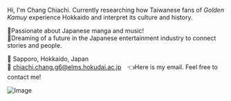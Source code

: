 Hi, I'm Chang Chiachi.
Currently researching how Taiwanese fans of *Golden Kamuy* experience Hokkaido and interpret its culture and history.  

💟Passionate about Japanese manga and music!  
🎼Dreaming of a future in the Japanese entertainment industry to connect stories and people.  

📍 Sapporo, Hokkaido, Japan  
📧 chiachi.chang.g6@elms.hokudai.ac.jp　👈Here is my email. Feel free to contact me!

![Image](https://github.com/user-attachments/assets/5ab87beb-b2ed-456d-82a1-09780a37fb6d)
